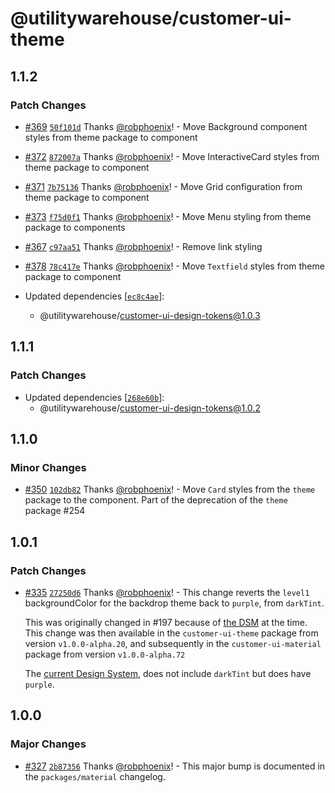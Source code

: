 # @utilitywarehouse/customer-ui-theme

## 1.1.2

### Patch Changes

- [#369](https://github.com/utilitywarehouse/customer-ui/pull/369) [`50f101d`](https://github.com/utilitywarehouse/customer-ui/commit/50f101d7bd62bf83f6ecdff35c4cc7c8fa04b40d) Thanks [@robphoenix](https://github.com/robphoenix)! - Move Background component styles from theme package to component

* [#372](https://github.com/utilitywarehouse/customer-ui/pull/372) [`872007a`](https://github.com/utilitywarehouse/customer-ui/commit/872007aabf7604182966a825674571fe9fb705ae) Thanks [@robphoenix](https://github.com/robphoenix)! - Move InteractiveCard styles from theme package to component

- [#371](https://github.com/utilitywarehouse/customer-ui/pull/371) [`7b75136`](https://github.com/utilitywarehouse/customer-ui/commit/7b751364dcd929e5a64ecf6f81b41a0f3a28aa3c) Thanks [@robphoenix](https://github.com/robphoenix)! - Move Grid configuration from theme package to component

* [#373](https://github.com/utilitywarehouse/customer-ui/pull/373) [`f75d0f1`](https://github.com/utilitywarehouse/customer-ui/commit/f75d0f11870de4491a1d105c301cf192701ff19b) Thanks [@robphoenix](https://github.com/robphoenix)! - Move Menu styling from theme package to components

- [#367](https://github.com/utilitywarehouse/customer-ui/pull/367) [`c97aa51`](https://github.com/utilitywarehouse/customer-ui/commit/c97aa519052816d6818b1f055a2669c1d5814436) Thanks [@robphoenix](https://github.com/robphoenix)! - Remove link styling

* [#378](https://github.com/utilitywarehouse/customer-ui/pull/378) [`78c417e`](https://github.com/utilitywarehouse/customer-ui/commit/78c417e35fc0e6727217389354c8351f4b307648) Thanks [@robphoenix](https://github.com/robphoenix)! - Move `Textfield` styles from theme package to component

* Updated dependencies [[`ec8c4ae`](https://github.com/utilitywarehouse/customer-ui/commit/ec8c4ae8447adc127f4eb3a643c936f2f937f7ff)]:
  - @utilitywarehouse/customer-ui-design-tokens@1.0.3

## 1.1.1

### Patch Changes

- Updated dependencies [[`268e60b`](https://github.com/utilitywarehouse/customer-ui/commit/268e60b09d85c1d08d64bf85d538c8119bdda812)]:
  - @utilitywarehouse/customer-ui-design-tokens@1.0.2

## 1.1.0

### Minor Changes

- [#350](https://github.com/utilitywarehouse/customer-ui/pull/350) [`102db82`](https://github.com/utilitywarehouse/customer-ui/commit/102db82f38482e8389c82518d534aa9e68be0b42) Thanks [@robphoenix](https://github.com/robphoenix)! - Move `Card` styles from the `theme` package to the component. Part of the deprecation of the `theme` package #254

## 1.0.1

### Patch Changes

- [#335](https://github.com/utilitywarehouse/customer-ui/pull/335) [`27250d6`](https://github.com/utilitywarehouse/customer-ui/commit/27250d6c0ec74aaf4f10bd53498d028b5e31b666) Thanks [@robphoenix](https://github.com/robphoenix)! - This change reverts the `level1` backgroundColor for the backdrop theme back to `purple`, from `darkTint`.

  This was originally changed in #197 because of [the DSM](https://utilitywarehouse.invisionapp.com/dsm/utilitywarehouse/web-beta/nav/5fa7cb708c012000183622c4/folder/6086ce784353602d543228dc?mode=preview) at the time.
  This change was then available in the `customer-ui-theme` package from version
  `v1.0.0-alpha.20`, and subsequently in the `customer-ui-material` package from
  version `v1.0.0-alpha.72`

  The [current Design System](https://www.figma.com/file/R3NKpDsHVjcFt9vXqReoKZ/UW-Foundation?node-id=649%3A2),
  does not include `darkTint` but does have `purple`.

## 1.0.0

### Major Changes

- [#327](https://github.com/utilitywarehouse/customer-ui/pull/327) [`2b87356`](https://github.com/utilitywarehouse/customer-ui/commit/2b87356a83940c372e528f590b61fc800bc47a3c) Thanks [@robphoenix](https://github.com/robphoenix)! - This major bump is documented in the `packages/material` changelog.
